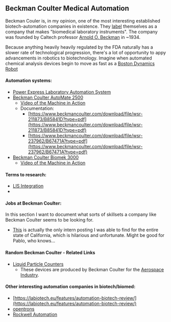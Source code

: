 ## Beckman Coulter Medical Automation

Beckman Couler is, in my opinion, one of the most interesting established biotech-automation companies in existence. They [label](https://en.wikipedia.org/wiki/Beckman_Coulter) themselves as a company that makes "biomedical laboratory instruments". The company was founded by Caltech professor [Arnold O. Beckman](https://en.wikipedia.org/wiki/Arnold_Orville_Beckman) in ~1934.

Because anything heavily heavily regulated by the FDA naturally has a slower rate of technological progression, there's a lot of opportunity to appy advancements in robotics to biotechnology. Imagine when automated chemical analysis devices begin to move as fast as a [Boston Dynamics Robot]()



#### Automation systems:

*    [Power Express Laboratory Automation System](https://www.beckmancoulter.com/en/products/automation/power-express-laboratory-automation-system)
*   [Beckman Coulter AutoMate 2500](https://www.beckmancoulter.com/en/products/automation/automate-2500-family-sample-processing-systems#/specifications)
    *   [Video of the Machine in Action](https://www.youtube.com/watch?v=QYVHRt4Qwiw)
    *   Documentation:
        *   [https://www.beckmancoulter.com/download/file/wsr-211873/B85841D?type=pdf](https://www.beckmancoulter.com/download/file/wsr-211873/B85841D?type=pdf)
        *   [https://www.beckmancoulter.com/download/file/wsr-237962/B67471A?type=pdf](https://www.beckmancoulter.com/download/file/wsr-237962/B67471A?type=pdf)
*   [Beckman Coulter Biomek 3000](https://www.ssllc.com/images/uploads/Biomek%203000%20User%20Manual.pdf)
    *   [Video of the Machine in Action](https://www.youtube.com/watch?v=WHtmVXW-mTs)



#### Terms to research:

*   [LIS Integration](https://www.beckman.com/coulter-flow-cytometers/software/kaluza-c/lis-integration)
*   


#### Jobs at Beckman Coulter:
In this section I want to document what sorts of skillsets a company like Beckman Coulter seems to be looking for.

*   [This](https://danaher.taleo.net/careersection/external/jobdetail.ftl?job=BEC009546&lang=en) is actually the only intern posting I was able to find for the entire state of California, which is hilarious and unfortunate. Might be good for Pablo, who knows...


#### Random Beckman Coulter - Related Links

*   [Liquid Particle Counters](https://www.beckman.com/liquid-particle-counters)
    -   These devices are produced by Beckman Coulter for the [Aerospace Industry](https://www.beckman.com/resources/industries/aerospace).


#### Other interesting automation companies in biotech/biomed:

*   [https://labiotech.eu/features/automation-biotech-review/](https://labiotech.eu/features/automation-biotech-review/)
*   [opentrons](https://opentrons.com/)
*   [Rockwell Automation](https://www.rockwellautomation.com/en_NA/industries/life-sciences/overview.page?pagetitle=Biotechnology-Manufacturing-Automation-and-Control-Systems&docid=813b422f66696c7b6917b67f98dddf78)